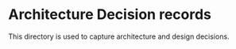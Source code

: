 # Architecture Decision records  

This directory is used to capture architecture and design decisions.

